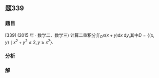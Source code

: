 ## 题339
### 题目
[339] (2015 年 · 数学二、数学三) 计算二重积分${\iint }_{D}x( {x + y}) \mathrm{d}x\mathrm{\;d}y$,其中$D = \{  {( {x, y})  \mid  {x}^{2} + {y}^{2} \leq  2, y \geq  {x}^{2}}\}$. 
### 分析

### 解